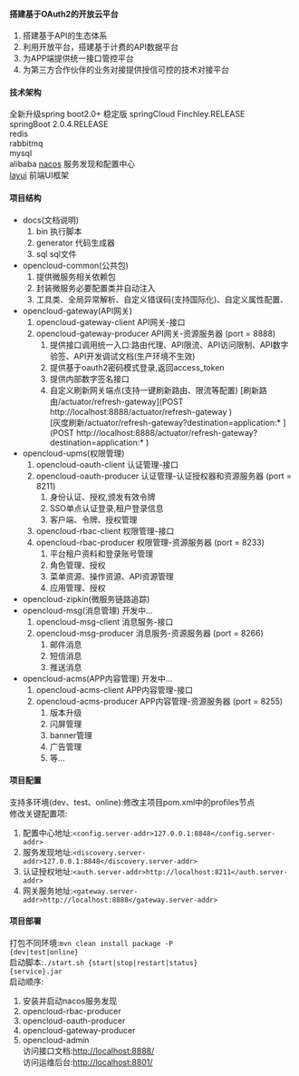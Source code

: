 #### 搭建基于OAuth2的开放云平台
1. 搭建基于API的生态体系 
2. 利用开放平台，搭建基于计费的API数据平台 
3. 为APP端提供统一接口管控平台
4. 为第三方合作伙伴的业务对接提供授信可控的技术对接平台
#### 技术架构
   全新升级spring boot2.0+ 稳定版 
   springCloud  Finchley.RELEASE  
   springBoot   2.0.4.RELEASE  
   redis  
   rabbitmq  
   mysql  
   alibaba  [nacos](https://nacos.io/en-us/) 服务发现和配置中心   
   [layui](https://www.layui.com/) 前端UI框架     
  
#### 项目结构
* docs(文档说明)
    1. bin          执行脚本
    2. generator    代码生成器
    3. sql          sql文件
* opencloud-common(公共包)
    1. 提供微服务相关依赖包
    2. 封装微服务必要配置类并自动注入
    3. 工具类、全局异常解析、自定义错误码(支持国际化)、自定义属性配置、
* opencloud-gateway(API网关)
   1. opencloud-gateway-client    API网关-接口
   2. opencloud-gateway-producer  API网关-资源服务器 (port = 8888)
      1. 提供接口调用统一入口:路由代理、API限流、API访问限制、API数字验签、API开发调试文档(生产环境不生效)
      2. 提供基于oauth2密码模式登录,返回access_token
      3. 提供内部数字签名接口
      3. 自定义刷新网关端点(支持一键刷新路由、限流等配置) 
        [刷新路由/actuator/refresh-gateway](POST http://localhost:8888/actuator/refresh-gateway )  
        [灰度刷新/actuator/refresh-gateway?destination=application:* ](POST http://localhost:8888/actuator/refresh-gateway?destination=application:* )
* opencloud-upms(权限管理)
   1. opencloud-oauth-client   认证管理-接口
   2. opencloud-oauth-producer 认证管理-认证授权器和资源服务器 (port = 8211)
      1. 身份认证、授权,颁发有效令牌
      2. SSO单点认证登录,租户登录信息
      3. 客户端、令牌、授权管理
   3. opencloud-rbac-client    权限管理-接口
   4. opencloud-rbac-producer  权限管理-资源服务器 (port = 8233)
      1. 平台租户资料和登录账号管理
      2. 角色管理、授权
      3. 菜单资源、操作资源、API资源管理
      4. 应用管理、授权
* opencloud-zipkin(微服务链路追踪)
* opencloud-msg(消息管理) 开发中...
   1. opencloud-msg-client   消息服务-接口
   2. opencloud-msg-producer 消息服务-资源服务器 (port = 8266)
      1. 邮件消息
      2. 短信消息
      3. 推送消息
* opencloud-acms(APP内容管理) 开发中...
   1. opencloud-acms-client   APP内容管理-接口
   2. opencloud-acms-producer APP内容管理-资源服务器 (port = 8255)
      1. 版本升级
      2. 闪屏管理
      3. banner管理
      3. 广告管理
      4. 等...
              

#### 项目配置
支持多环境(dev、test、online):修改主项目pom.xml中的profiles节点  
修改关键配置项:  
   1. 配置中心地址:<code><config.server-addr>127.0.0.1:8848</config.server-addr></code>  
   2. 服务发现地址:<code><discovery.server-addr>127.0.0.1:8848</discovery.server-addr></code>  
   3. 认证授权地址:<code><auth.server-addr>http://localhost:8211</auth.server-addr></code>  
   4. 网关服务地址:<code><gateway.server-addr>http://localhost:8888</gateway.server-addr></code>  
#### 项目部署
打包不同环境:<code>mvn clean install package -P {dev|test|online}</code>  
启动脚本:<code>./start.sh {start|stop|restart|status} {service}.jar</code>    
启动顺序:   
   1. 安装并启动nacos服务发现  
   2. opencloud-rbac-producer  
   3. opencloud-oauth-producer  
   4. opencloud-gateway-producer  
   5. opencloud-admin  
访问接口文档:[http://localhost:8888/](http://localhost:8888/)  
访问运维后台:[http://localhost:8801/](http://localhost:8801/)

   

